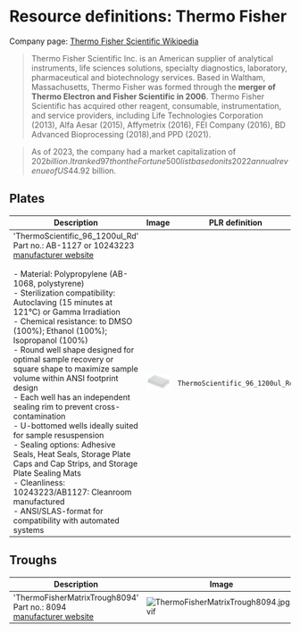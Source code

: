 # Resource definitions: Thermo Fisher

Company page: [Thermo Fisher Scientific Wikipedia](https://en.wikipedia.org/wiki/Thermo_Fisher_Scientific)

> Thermo Fisher Scientific Inc. is an American supplier of analytical instruments, life sciences solutions, specialty diagnostics, laboratory, pharmaceutical and biotechnology services. Based in Waltham, Massachusetts, Thermo Fisher was formed through the **merger of Thermo Electron and Fisher Scientific in 2006**. Thermo Fisher Scientific has acquired other reagent, consumable, instrumentation, and service providers, including Life Technologies Corporation (2013), Alfa Aesar (2015), Affymetrix (2016), FEI Company (2016), BD Advanced Bioprocessing (2018),and PPD (2021).

> As of 2023, the company had a market capitalization of $202 billion. It ranked 97th on the Fortune 500 list based on its 2022 annual revenue of US$44.92 billion.


## Plates

| Description               | Image              | PLR definition |
|--------------------|--------------------|--------------------|
| 'ThermoScientific_96_1200ul_Rd'<br>Part no.: AB-1127 or 10243223<br>[manufacturer website](https://www.fishersci.co.uk/shop/products/product/10243223) <br><br>- Material: Polypropylene (AB-1068, polystyrene) <br>- Sterilization compatibility: Autoclaving (15 minutes at 121°C) or Gamma Irradiation <br>- Chemical resistance: to DMSO (100%); Ethanol (100%); Isopropanol (100%) <br>- Round well shape designed for optimal sample recovery or square shape to maximize sample volume within ANSI footprint design <br>- Each well has an independent sealing rim to prevent cross-contamination <br>- U-bottomed wells ideally suited for sample resuspension <br>- Sealing options: Adhesive Seals, Heat Seals, Storage Plate Caps and Cap Strips, and Storage Plate Sealing Mats <br>- Cleanliness: 10243223/AB1127: Cleanroom manufactured <br>- ANSI/SLAS-format for compatibility with automated systems | <img src="imgs/ThermoScientific_96_1200ul_Rd.webp" alt="ThermoScientific_96_1200ul_Rd" style="width:250px;"/> | `ThermoScientific_96_1200ul_Rd` |


## Troughs

| Description               | Image              | PLR definition |
|--------------------|--------------------|--------------------|
| 'ThermoFisherMatrixTrough8094'<br>Part no.: 8094<br>[manufacturer website](https://www.thermofisher.com/order/catalog/product/8094) | <img src="imgs/ThermoFisherMatrixTrough8094.jpg.avif" alt="ThermoFisherMatrixTrough8094.jpg.avif" width="250"/> | `ThermoFisherMatrixTrough8094` |
